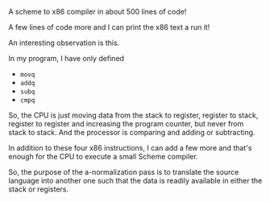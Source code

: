 A scheme to x86 compiler in about 500 lines of code!

A few lines of code more and I can print the x86 text a run it!

An interesting observation is this.

In my program, I have only defined 

- `movq`
- `addq`
- `subq`
- `cmpq`

So, the CPU is just moving data from the stack to register, register to stack, register to register and increasing the program counter, but never from stack to stack. And the processor is comparing and adding or subtracting.

In addition to these four x86 instructions, I can add a few more and that's enough for the CPU to execute a small Scheme compiler.

So, the purpose of the a-normalization pass is to translate the source language into another one such that the data is readily available in
either the stack or registers.

